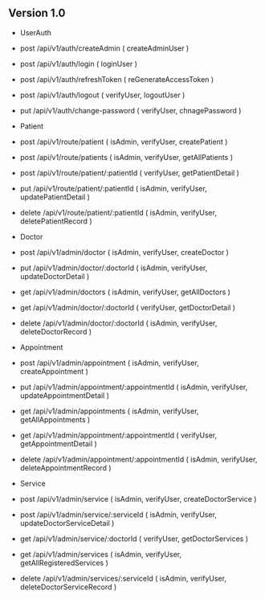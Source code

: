 ## Version 1.0

- UserAuth
- post /api/v1/auth/createAdmin ( createAdminUser )
- post /api/v1/auth/login ( loginUser )
- post /api/v1/auth/refreshToken ( reGenerateAccessToken )
- post /api/v1/auth/logout ( verifyUser, logoutUser )
- put /api/v1/auth/change-password ( verifyUser, chnagePassword )

- Patient
- post /api/v1/route/patient ( isAdmin, verifyUser, createPatient )
- post /api/v1/route/patients ( isAdmin, verifyUser, getAllPatients )
- post /api/v1/route/patient/:patientId ( verifyUser, getPatientDetail )
- put /api/v1/route/patient/:patientId ( isAdmin, verifyUser, updatePatientDetail )
- delete /api/v1/route/patient/:patientId ( isAdmin, verifyUser, deletePatientRecord )

- Doctor
- post /api/v1/admin/doctor ( isAdmin, verifyUser, createDoctor )
- put /api/v1/admin/doctor/:doctorId ( isAdmin, verifyUser, updateDoctorDetail )
- get /api/v1/admin/doctors ( isAdmin, verifyUser, getAllDoctors )
- get /api/v1/admin/doctor/:doctorId ( verifyUser, getDoctorDetail )
- delete /api/v1/admin/doctor/:doctorId ( isAdmin, verifyUser, deleteDoctorRecord )

- Appointment
- post /api/v1/admin/appointment ( isAdmin, verifyUser, createAppointment )
- put /api/v1/admin/appointment/:appointmentId ( isAdmin, verifyUser, updateAppointmentDetail )
- get /api/v1/admin/appointments ( isAdmin, verifyUser, getAllAppointments )
- get /api/v1/admin/appointment/:appointmentId ( verifyUser, getAppointmentDetail )
- delete /api/v1/admin/appointment/:appointmentId ( isAdmin, verifyUser, deleteAppointmentRecord )

- Service
- post /api/v1/admin/service ( isAdmin, verifyUser, createDoctorService )
- post /api/v1/admin/service/:serviceId ( isAdmin, verifyUser, updateDoctorServiceDetail )
- get /api/v1/admin/service/:doctorId ( verifyUser, getDoctorServices )
- get /api/v1/admin/services ( isAdmin, verifyUser, getAllRegisteredServices )
- delete /api/v1/admin/services/:serviceId ( isAdmin, verifyUser, deleteDoctorServiceRecord )
